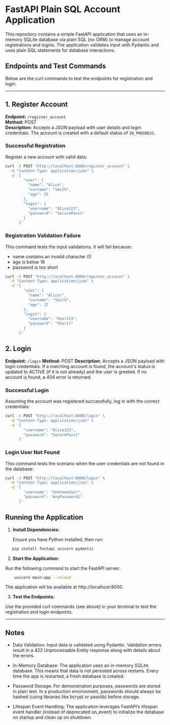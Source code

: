 # FastAPI Plain SQL Account Application

This repository contains a simple FastAPI application that uses an in-memory SQLite database via plain SQL (no ORM) to manage account registrations and logins. The application validates input with Pydantic and uses plain SQL statements for database interactions.

## Endpoints and Test Commands

Below are the curl commands to test the endpoints for registration and login.

---

## 1. Register Account

**Endpoint:** `/register_account`  
**Method:** POST  
**Description:** Accepts a JSON payload with user details and login credentials. The account is created with a default status of `IN_PROGRESS`.

### Successful Registration

Register a new account with valid data:

```bash
curl -X POST "http://localhost:8000/register_account" \
  -H "Content-Type: application/json" \
  -d '{
        "user": {
          "name": "Alice",
          "surname": "Smith",
          "age": 25
        },
        "login": {
          "username": "Alice123",
          "password": "SecurePass1"
        }
      }'
```
### Registration Validation Failure
This command tests the input validations. It will fail because:
* name contains an invalid character (!)
* age is below 18
* password is too short
```bash
curl -X POST "http://localhost:8000/register_account" \
  -H "Content-Type: application/json" \
  -d '{
        "user": {
          "name": "Alice!",
          "surname": "Smith",
          "age": 17
        },
        "login": {
          "username": "User123",
          "password": "Short1"
        }
      }'
```

## 2. Login
**Endpoint:** `/login`
**Method:** POST 
**Description:** Accepts a JSON payload with login credentials. If a matching account is found, the account's status is updated to ACTIVE (if it is not already) and the user is greeted. If no account is found, a 404 error is returned.

### Successful Login
Assuming the account was registered successfully, log in with the correct credentials:
```bash
curl -X POST "http://localhost:8000/login" \
  -H "Content-Type: application/json" \
  -d '{
        "username": "Alice123",
        "password": "SecurePass1"
      }'
```

### Login User Not Found
This command tests the scenario when the user credentials are not found in the database:
```bash
curl -X POST "http://localhost:8000/login" \
  -H "Content-Type: application/json" \
  -d '{
        "username": "UnknownUser",
        "password": "AnyPassword1"
      }'
```

## Running the Application

1. **Install Dependencies:**

   Ensure you have Python installed, then run:
```bash
   pip install fastapi uvicorn pydantic
```

2. **Start the Application:**

Run the following command to start the FastAPI server:
```bash
    uvicorn main:app --reload
```
The application will be available at http://localhost:8000.

3. **Test the Endpoints:**

Use the provided curl commands (see above) in your terminal to test the registration and login endpoints.


---

## Notes

* Data Validation:
Input data is validated using Pydantic. Validation errors result in a 422 Unprocessable Entity response along with details about the errors.

* In-Memory Database:
The application uses an in-memory SQLite database. This means that data is not persisted across restarts. Every time the app is restarted, a fresh database is created.

* Password Storage:
For demonstration purposes, passwords are stored in plain text. In a production environment, passwords should always be hashed (using libraries like bcrypt or passlib) before storage.

* Lifespan Event Handling:
The application leverages FastAPI’s lifespan event handler (instead of deprecated on_event) to initialize the database on startup and clean up on shutdown.
